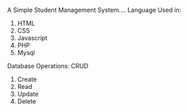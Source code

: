 A Simple Student Management System....
Language Used in:
1. HTML
2. CSS
3. Javascript
4. PHP
5. Mysql

Database Operations:
CRUD
1. Create
2. Read
3. Update
4. Delete
